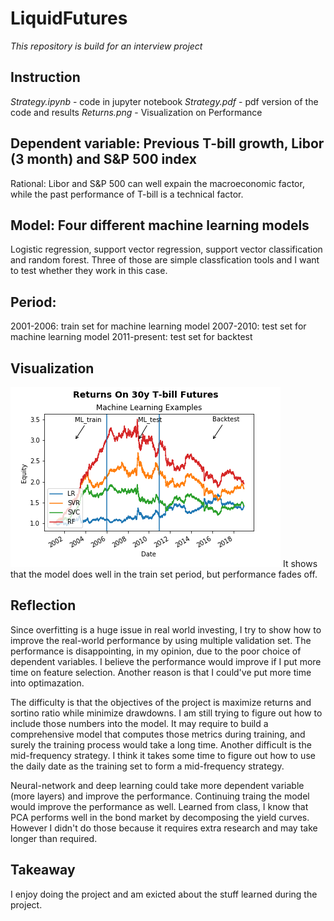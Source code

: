 # LiquidFutures
*This repository is build for an interview project*

## Instruction
*Strategy.ipynb* - code in jupyter notebook
*Strategy.pdf* - pdf version of the code and results
*Returns.png* - Visualization on Performance


## Dependent variable: Previous T-bill growth, Libor (3 month) and S&P 500 index
Rational: Libor and S&P 500 can well expain the macroeconomic factor, while the past performance of T-bill is a technical factor. 
## Model: Four different machine learning models
Logistic regression, support vector regression, support vector classification and random forest.
Three of those are simple classfication tools and I want to test whether they work in this case.

## Period:
2001-2006: train set for machine learning model
2007-2010: test set for machine learning model
2011-present: test set for backtest

## Visualization
![alt text](https://github.com/YichuanWSXD/LiquidFutures/blob/master/Returns.png)
It shows that the model does well in the train set period, but performance fades off.

## Reflection
Since overfitting is a huge issue in real world investing, I try to show how to improve the real-world performance by using multiple validation set.
The performance is disappointing, in my opinion, due to the poor choice of dependent variables. I believe the performance would improve if I put more time on feature selection. Another reason is that I could've put more time into optimazation.

The difficulty is that the objectives of the project is maximize returns and sortino ratio while minimize drawdowns. I am still trying to figure out how to include those numbers into the model. It may require to build a comprehensive model that computes those metrics during training, and surely the training process would take a long time.
Another difficult is the mid-frequency strategy. I think it takes some time to figure out how to use the daily date as the training set to form a mid-frequency strategy.

Neural-network and deep learning could take more dependent variable (more layers) and improve the performance. Continuing traing the model would improve the performance as well. Learned from class, I know that PCA performs well in the bond market by decomposing the yield curves. However I didn't do those because it requires extra research and may take longer than required.

## Takeaway
I enjoy doing the project and am exicted about the stuff learned during the project. 


